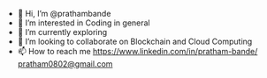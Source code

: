 - 👋 Hi, I’m @prathambande
- 👀 I’m interested in Coding in general
- 🌱 I’m currently exploring 
- 💞️ I’m looking to collaborate on Blockchain and Cloud Computing
- 📫 How to reach me 
https://www.linkedin.com/in/pratham-bande/
pratham0802@gmail.com

<!---
prathambande/prathambande is a ✨ special ✨ repository because its `README.md` (this file) appears on your GitHub profile.
You can click the Preview link to take a look at your changes.
--->
